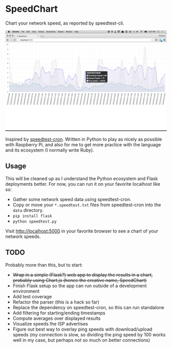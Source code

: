 # SpeedChart

Chart your network speed, as reported by speedtest-cli.

![Screenshot](screenshot.png)

Inspired by [speedtest-cron](https://github.com/vwillcox/speedtest-cron). Written in Python to play as nicely as possible with Raspberry Pi, and also for me to get more practice with the language and its ecosystem (I normally write Ruby).

## Usage

This will be cleaned up as I understand the Python ecosystem and Flask deployments better. For now, you can run it on your favorite localhost like so:

- Gather some network speed data using speedtest-cron.
- Copy or move your `*.speedtest.txt` files from speedtest-cron into the `data` directory.
- `pip install flask`
- `python speedtest.py`

Visit <http://localhost:5000> in your favorite browser to see a chart of your network speeds.

## TODO

Probably more than this, but to start:

- ~~Wrap in a simple (Flask?) web app to display the results in a chart, probably using Chart.js (hence the creative name, SpeedChart)~~
- Finish Flask setup so the app can run outside of a development environment
- Add test coverage
- Refactor the parser (this is a hack so far)
- Replace the dependency on speedtest-cron, so this can run standalone
- Add filtering for starting/ending timestamps
- Compute averages over displayed results
- Visualize speeds the ISP advertises
- Figure out best way to overlay ping speeds with download/upload speeds (my connection is slow, so dividing the ping speed by 100 works well in my case, but perhaps not so much on better connections)
